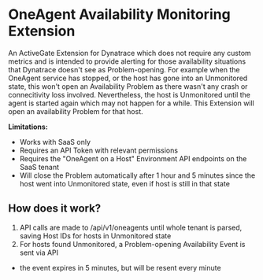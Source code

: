 # OneAgent Availability Monitoring Extension
An ActiveGate Extension for Dynatrace which does not require any custom metrics and is intended to provide alerting for those availability situations that Dynatrace doesn't see as Problem-opening. For example when the OneAgent service has stopped, or the host has gone into an Unmonitored state, this won't open an Availability Problem as there wasn't any crash or connecitivity loss involved. Nevertheless, the host is Unmonitored until the agent is started again which may not happen for a while. This Extension will open an availability Problem for that host.

**Limitations:**
* Works with SaaS only
* Requires an API Token with relevant permissions
* Requires the "OneAgent on a Host" Environment API endpoints on the SaaS tenant
* Will close the Problem automatically after 1 hour and 5 minutes since the host went into Unmonitored state, even if host is still in that state

## How does it work?
1. API calls are made to /api/v1/oneagents until whole tenant is parsed, saving Host IDs for hosts in Unmonitored state
1. For hosts found Unmonitored, a Problem-opening Availability Event is sent via API
  * the event expires in 5 minutes, but will be resent every minute
